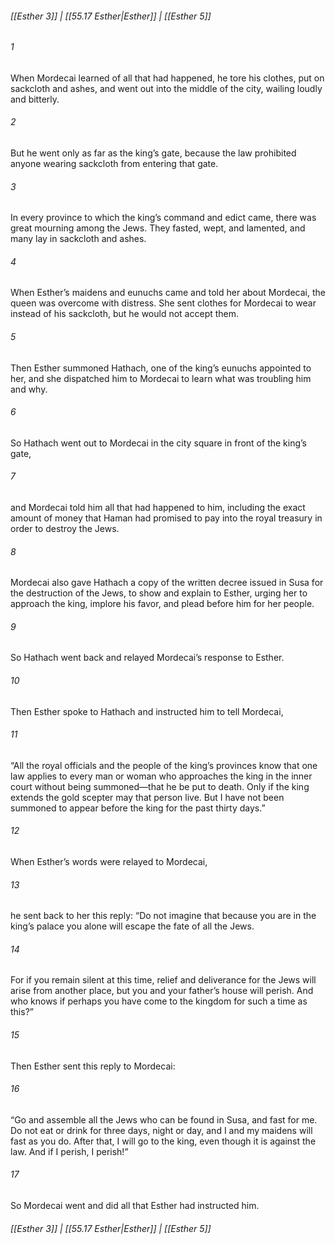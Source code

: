 
###### [[Esther 3]] | [[55.17 Esther|Esther]] | [[Esther 5]]

###### 1
When Mordecai learned of all that had happened, he tore his clothes, put on sackcloth and ashes, and went out into the middle of the city, wailing loudly and bitterly.
###### 2
But he went only as far as the king’s gate, because the law prohibited anyone wearing sackcloth from entering that gate.
###### 3
In every province to which the king’s command and edict came, there was great mourning among the Jews. They fasted, wept, and lamented, and many lay in sackcloth and ashes.
###### 4
When Esther’s maidens and eunuchs came and told her about Mordecai, the queen was overcome with distress. She sent clothes for Mordecai to wear instead of his sackcloth, but he would not accept them.
###### 5
Then Esther summoned Hathach, one of the king’s eunuchs appointed to her, and she dispatched him to Mordecai to learn what was troubling him and why.
###### 6
So Hathach went out to Mordecai in the city square in front of the king’s gate,
###### 7
and Mordecai told him all that had happened to him, including the exact amount of money that Haman had promised to pay into the royal treasury in order to destroy the Jews.
###### 8
Mordecai also gave Hathach a copy of the written decree issued in Susa for the destruction of the Jews, to show and explain to Esther, urging her to approach the king, implore his favor, and plead before him for her people.
###### 9
So Hathach went back and relayed Mordecai’s response to Esther.
###### 10
Then Esther spoke to Hathach and instructed him to tell Mordecai,
###### 11
“All the royal officials and the people of the king’s provinces know that one law applies to every man or woman who approaches the king in the inner court without being summoned—that he be put to death. Only if the king extends the gold scepter may that person live. But I have not been summoned to appear before the king for the past thirty days.”
###### 12
When Esther’s words were relayed to Mordecai,
###### 13
he sent back to her this reply: “Do not imagine that because you are in the king’s palace you alone will escape the fate of all the Jews.
###### 14
For if you remain silent at this time, relief and deliverance for the Jews will arise from another place, but you and your father’s house will perish. And who knows if perhaps you have come to the kingdom for such a time as this?”
###### 15
Then Esther sent this reply to Mordecai:
###### 16
“Go and assemble all the Jews who can be found in Susa, and fast for me. Do not eat or drink for three days, night or day, and I and my maidens will fast as you do. After that, I will go to the king, even though it is against the law. And if I perish, I perish!”
###### 17
So Mordecai went and did all that Esther had instructed him.

###### [[Esther 3]] | [[55.17 Esther|Esther]] | [[Esther 5]]
